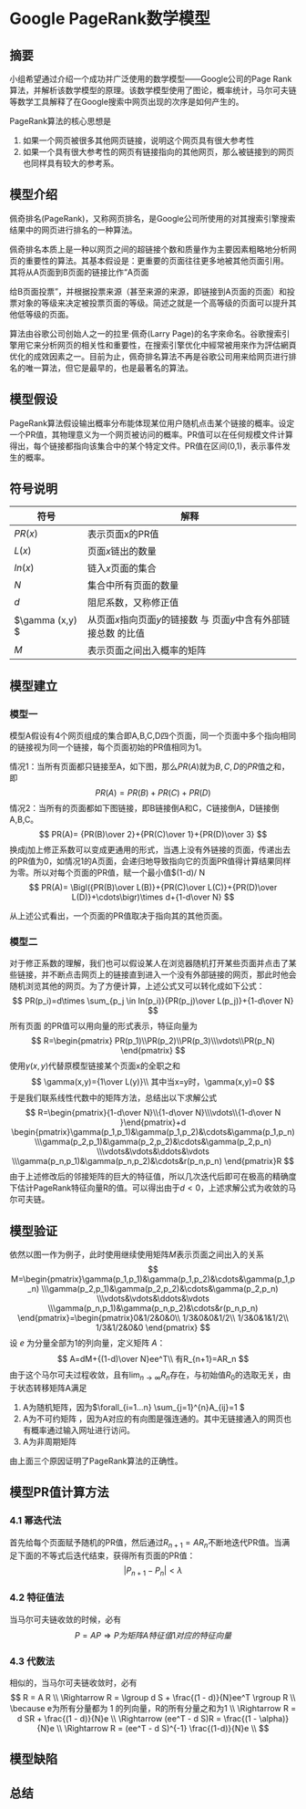 # Google PageRank数学模型

## 摘要

小组希望通过介绍一个成功并广泛使用的数学模型——Google公司的Page Rank算法，并解析该数学模型的原理。该数学模型使用了图论，概率统计，马尔可夫链等数学工具解释了在Google搜索中网页出现的次序是如何产生的。

PageRank算法的核心思想是

1. 如果一个网页被很多其他网页链接，说明这个网页具有很大参考性
2. 如果一个具有很大参考性的网页有链接指向的其他网页，那么被链接到的网页也同样具有较大的参考系。

## 模型介绍

佩奇排名(PageRank)，又称网页排名，是Google公司所使用的对其搜索引擎搜索结果中的网页进行排名的一种算法。

佩奇排名本质上是一种以网页之间的超链接个数和质量作为主要因素粗略地分析网页的重要性的算法。其基本假设是：更重要的页面往往更多地被其他页面引用。 其将从A页面到B页面的链接比作“A页面

给B页面投票”，并根据投票来源（甚至来源的来源，即链接到A页面的页面）和投票对象的等级来决定被投票页面的等级。简述之就是一个高等级的页面可以提升其他低等级的页面。

算法由谷歌公司创始人之一的拉里·佩奇(Larry Page)的名字來命名。谷歌搜索引擎用它来分析网页的相关性和重要性，在搜索引擎优化中經常被用來作为評估網頁优化的成效因素之一。目前为止，佩奇排名算法不再是谷歌公司用来给网页进行排名的唯一算法，但它是最早的，也是最著名的算法。



## 模型假设
PageRank算法假设输出概率分布能体现某位用户随机点击某个链接的概率。设定一个PR值，其物理意义为一个网页被访问的概率。PR值可以在任何规模文件计算得出，每个链接都指向该集合中的某个特定文件。PR值在区间(0,1)，表示事件发生的概率。



## 符号说明

| 符号            | 解释                                                         |
| --------------- | ------------------------------------------------------------ |
| $PR(x)$         | 表示页面x的PR值                                              |
| $L(x)$          | 页面$x$链出的数量                                            |
| $In(x)$         | 链入$x$页面的集合                                            |
| $N$             | 集合中所有页面的数量                                         |
| $d$             | 阻尼系数，又称修正值                                         |
| $\gamma (x,y) $ | 从页面$x$指向页面$y​$的链接数 与 页面$y​$中含有外部链接总数 的比值 |
| *M*             | 表示页面之间出入概率的矩阵                                   |



## 模型建立

### 模型一

模型A假设有4个网页组成的集合即A,B,C,D四个页面，同一个页面中多个指向相同的链接视为同一个链接，每个页面初始的PR值相同为1。

情况1：当所有页面都只链接至A，如下图，那么$PR(A)$就为$B,C,D$的$PR$值之和，即
$$
PR(A)=PR(B)+PR(C)+PR(D)
$$
情况2：当所有的页面都如下图链接，即B链接倒A和C，C链接倒A，D链接倒A,B,C。
$$
PR(A)= {PR(B)\over 2}+{PR(C)\over 1}+{PR(D)\over 3}
$$
换成j加上修正系数可以变成更通用的形式，当遇上没有外链接的页面，传递出去的PR值为0，如情况1的A页面，会递归地导致指向它的页面PR值得计算结果同样为零。所以对每个页面的PR值，赋一个最小值$(1-d)/ N
$$
PR(A)=  \Bigl({PR(B)\over L(B)}+{PR(C)\over L(C)}+{PR(D)\over L(D)}+\cdots\bigr)\times d+{1-d\over N}
$$

从上述公式看出，一个页面的PR值取决于指向其的其他页面。



### 模型二

对于修正系数的理解，我们也可以假设某人在浏览器随机打开某些页面并点击了某些链接，并不断点击网页上的链接直到进入一个没有外部链接的网页，那此时他会随机浏览其他的网页。为了方便计算，上述公式又可以转化成如下公式：
$$
PR(p_i)=d\times \sum_{p_j \in In(p_i)}{PR(p_j)\over L(p_j)}+{1-d\over N}
$$
所有页面 的PR值可以用向量的形式表示，特征向量为
$$
R=\begin{pmatrix}
PR(p_1)\\PR(p_2)\\PR(p_3)\\\vdots\\PR(p_N)
\end{pmatrix}
$$
使用$\gamma(x,y)$代替原模型链接某个页面x的全职之和
$$
\gamma(x,y)={1\over L(y)}\\
其中当x=y时，\gamma(x,y)=0
$$
于是我们联系线性代数中的矩阵方法，总结出以下求解公式
$$
R=\begin{pmatrix}{1-d\over N}\\{1-d\over N}\\\vdots\\{1-d\over N }\end{pmatrix}+d
\begin{pmatrix}\gamma(p_1,p_1)&\gamma(p_1,p_2)&\cdots&\gamma(p_1,p_n)
\\\gamma(p_2,p_1)&\gamma(p_2,p_2)&\cdots&\gamma(p_2,p_n)
\\\vdots&\vdots&\ddots&\vdots
\\\gamma(p_n,p_1)&\gamma(p_n,p_2)&\cdots&r(p_n,p_n)
\end{pmatrix}R
$$
由于上述修改后的邻接矩阵的巨大的特征值，所以几次迭代后即可在极高的精确度下估计PageRank特征向量R的值。可以得出由于$d<0$，上述求解公式为收敛的马尔可夫链。



## 模型验证

依然以图一作为例子，此时使用继续使用矩阵$M​$表示页面之间出入的关系
$$
M=\begin{pmatrix}\gamma(p_1,p_1)&\gamma(p_1,p_2)&\cdots&\gamma(p_1,p_n)
\\\gamma(p_2,p_1)&\gamma(p_2,p_2)&\cdots&\gamma(p_2,p_n)
\\\vdots&\vdots&\ddots&\vdots
\\\gamma(p_n,p_1)&\gamma(p_n,p_2)&\cdots&r(p_n,p_n)
\end{pmatrix}=\begin{pmatrix}0&1/2&0&0\\
1/3&0&0&1/2\\
1/3&0&1&1/2\\
1/3&1/2&0&0
\end{pmatrix}
$$
设 *e​* 为分量全部为1的列向量，定义矩阵 *A*：
$$
A=dM+{(1-d)\over N}ee^T\\
有R_{n+1}=AR_n
$$
由于这个马尔可夫过程收敛，且有$\lim_{n \rightarrow \infty}R_{n}$存在，与初始值$R_0$的选取无关，由于状态转移矩阵A满足

1. A为随机矩阵，因为$\forall_{i=1...n} \sum_{j=1}^{n}A_{ij}=1 $
2. A为不可约矩阵 ，因为A对应的有向图是强连通的。其中无链接通入的网页也有概率通过输入网址进行访问。
3. A为非周期矩阵

由上面三个原因证明了PageRank算法的正确性。



## 模型PR值计算方法

### 4.1 幂迭代法

首先给每个页面赋予随机的PR值，然后通过$R_{n+1}=AR_{n}​$不断地迭代PR值。当满足下面的不等式后迭代结束，获得所有页面的PR值：
$$
|P_{n+1}-P_n|<\lambda
$$

### 4.2 特征值法

当马尔可夫链收敛的时候，必有
$$
P=AP \Rightarrow P为矩阵A特征值1对应的特征向量
$$

### 4.3 代数法

相似的，当马尔可夫链收敛时，必有
$$
R = A R \\
\Rightarrow R = \lgroup d S + \frac{(1 - d)}{N}ee^T \rgroup R \\
\because e为所有分量都为 1 的列向量，R的所有分量之和为1 \\
\Rightarrow R = d SR + \frac{(1 - d)}{N}e \\
\Rightarrow (ee^T - d S)R = \frac{(1 - \alpha)}{N}e \\
\Rightarrow R = (ee^T - d S)^{-1} \frac{(1-d)}{N}e \\
$$


## 模型缺陷




## 总结

